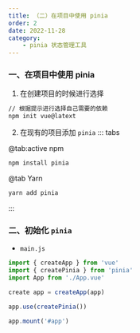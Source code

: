 ```yaml
---
title: （二）在项目中使用 pinia
order: 2
date: 2022-11-28
category:
    - pinia 状态管理工具
---
```


<!-- ![](https://image.zswei.xyz/img/202211271445584.png) -->

### 一、在项目中使用 pinia
1. 在创建项目的时候进行选择
```sh
// 根据提示进行选择自己需要的依赖
npm init vue@latext
```

2. 在现有的项目添加 `pinia` 
::: tabs

@tab:active npm
```sh
npm install pinia
```


@tab Yarn
```sh
yarn add pinia
```

:::


### 二、初始化 `pinia`
- `main.js`
```js
import { createApp } from 'vue'
import { createPinia } from 'pinia'
import App from './App.vue'

create app = createApp(app)

app.use(createPinia())

app.mount('#app')
```